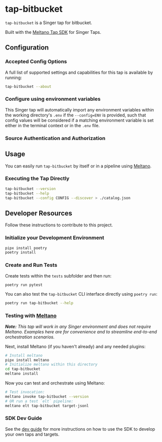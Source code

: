 # tap-bitbucket

`tap-bitbucket` is a Singer tap for bitbucket.

Built with the [Meltano Tap SDK](https://sdk.meltano.com) for Singer Taps.

<!--

Developer TODO: Update the below as needed to correctly describe the install procedure. For instance, if you do not have a PyPi repo, or if you want users to directly install from your git repo, you can modify this step as appropriate.

## Installation

Install from PyPi:

```bash
pipx install tap-bitbucket
```

Install from GitHub:

```bash
pipx install git+https://github.com/ORG_NAME/tap-bitbucket.git@main
```

-->

## Configuration

### Accepted Config Options

<!--
Developer TODO: Provide a list of config options accepted by the tap.

This section can be created by copy-pasting the CLI output from:

```
tap-bitbucket --about --format=markdown
```
-->

A full list of supported settings and capabilities for this
tap is available by running:

```bash
tap-bitbucket --about
```

### Configure using environment variables

This Singer tap will automatically import any environment variables within the working directory's
`.env` if the `--config=ENV` is provided, such that config values will be considered if a matching
environment variable is set either in the terminal context or in the `.env` file.

### Source Authentication and Authorization

<!--
Developer TODO: If your tap requires special access on the source system, or any special authentication requirements, provide those here.
-->

## Usage

You can easily run `tap-bitbucket` by itself or in a pipeline using [Meltano](https://meltano.com/).

### Executing the Tap Directly

```bash
tap-bitbucket --version
tap-bitbucket --help
tap-bitbucket --config CONFIG --discover > ./catalog.json
```

## Developer Resources

Follow these instructions to contribute to this project.

### Initialize your Development Environment

```bash
pipx install poetry
poetry install
```

### Create and Run Tests

Create tests within the `tests` subfolder and
  then run:

```bash
poetry run pytest
```

You can also test the `tap-bitbucket` CLI interface directly using `poetry run`:

```bash
poetry run tap-bitbucket --help
```

### Testing with [Meltano](https://www.meltano.com)

_**Note:** This tap will work in any Singer environment and does not require Meltano.
Examples here are for convenience and to streamline end-to-end orchestration scenarios._

<!--
Developer TODO:
Your project comes with a custom `meltano.yml` project file already created. Open the `meltano.yml` and follow any "TODO" items listed in
the file.
-->

Next, install Meltano (if you haven't already) and any needed plugins:

```bash
# Install meltano
pipx install meltano
# Initialize meltano within this directory
cd tap-bitbucket
meltano install
```

Now you can test and orchestrate using Meltano:

```bash
# Test invocation:
meltano invoke tap-bitbucket --version
# OR run a test `elt` pipeline:
meltano elt tap-bitbucket target-jsonl
```

### SDK Dev Guide

See the [dev guide](https://sdk.meltano.com/en/latest/dev_guide.html) for more instructions on how to use the SDK to
develop your own taps and targets.
